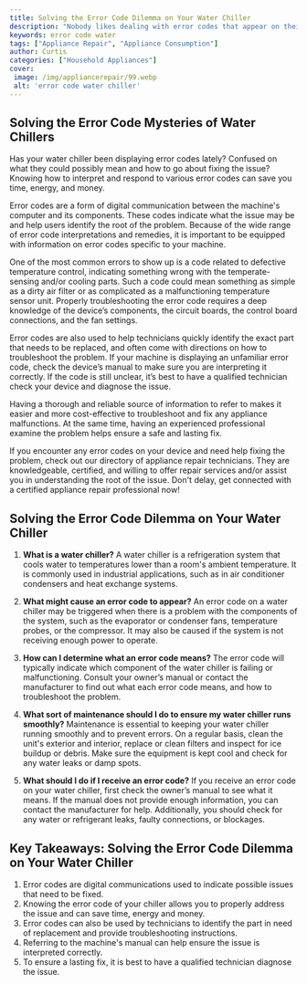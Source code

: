```yaml
---
title: Solving the Error Code Dilemma on Your Water Chiller
description: "Nobody likes dealing with error codes that appear on their water chiller but have no fear - this blog post will help you understand the problem and fix it quickly Learn more about solving your error code dilemma today"
keywords: error code water
tags: ["Appliance Repair", "Appliance Consumption"]
author: Curtis
categories: ["Household Appliances"]
cover: 
 image: /img/appliancerepair/99.webp
 alt: 'error code water chiller'
---
```

## Solving the Error Code Mysteries of Water Chillers
Has your water chiller been displaying error codes lately? Confused on what they could possibly mean and how to go about fixing the issue? Knowing how to interpret and respond to various error codes can save you time, energy, and money.

Error codes are a form of digital communication between the machine's computer and its components. These codes indicate what the issue may be and help users identify the root of the problem. Because of the wide range of error code interpretations and remedies, it is important to be equipped with information on error codes specific to your machine. 

One of the most common errors to show up is a code related to defective temperature control, indicating something wrong with the temperate-sensing and/or cooling parts. Such a code could mean something as simple as a dirty air filter or as complicated as a malfunctioning temperature sensor unit. Properly troubleshooting the error code requires a deep knowledge of the device’s components, the circuit boards, the control board connections, and the fan settings. 

Error codes are also used to help technicians quickly identify the exact part that needs to be replaced, and often come with directions on how to troubleshoot the problem. If your machine is displaying an unfamiliar error code, check the device’s manual to make sure you are interpreting it correctly. If the code is still unclear, it’s best to have a qualified technician check your device and diagnose the issue. 

Having a thorough and reliable source of information to refer to makes it easier and more cost-effective to troubleshoot and fix any appliance malfunctions. At the same time, having an experienced professional examine the problem helps ensure a safe and lasting fix. 

If you encounter any error codes on your device and need help fixing the problem, check out our directory of appliance repair technicians. They are knowledgeable, certified, and willing to offer repair services and/or assist you in understanding the root of the issue. Don't delay, get connected with a certified appliance repair professional now!

## Solving the Error Code Dilemma on Your Water Chiller

1. **What is a water chiller?**
A water chiller is a refrigeration system that cools water to temperatures lower than a room's ambient temperature. It is commonly used in industrial applications, such as in air conditioner condensers and heat exchange systems.

2. **What might cause an error code to appear?**
An error code on a water chiller may be triggered when there is a problem with the components of the system, such as the evaporator or condenser fans, temperature probes, or the compressor. It may also be caused if the system is not receiving enough power to operate.

3. **How can I determine what an error code means?**
The error code will typically indicate which component of the water chiller is failing or malfunctioning. Consult your owner’s manual or contact the manufacturer to find out what each error code means, and how to troubleshoot the problem.

4. **What sort of maintenance should I do to ensure my water chiller runs smoothly?**
Maintenance is essential to keeping your water chiller running smoothly and to prevent errors. On a regular basis, clean the unit's exterior and interior, replace or clean filters and inspect for ice buildup or debris. Make sure the equipment is kept cool and check for any water leaks or damp spots.

5. **What should I do if I receive an error code?**
If you receive an error code on your water chiller, first check the owner’s manual to see what it means. If the manual does not provide enough information, you can contact the manufacturer for help. Additionally, you should check for any water or refrigerant leaks, faulty connections, or blockages.

## Key Takeaways: Solving the Error Code Dilemma on Your Water Chiller
1. Error codes are digital communications used to indicate possible issues that need to be fixed.
2. Knowing the error code of your chiller allows you to properly address the issue and can save time, energy and money.
3. Error codes can also be used by technicians to identify the part in need of replacement and provide troubleshooting instructions.
4. Referring to the machine's manual can help ensure the issue is interpreted correctly.
5. To ensure a lasting fix, it is best to have a qualified technician diagnose the issue.
